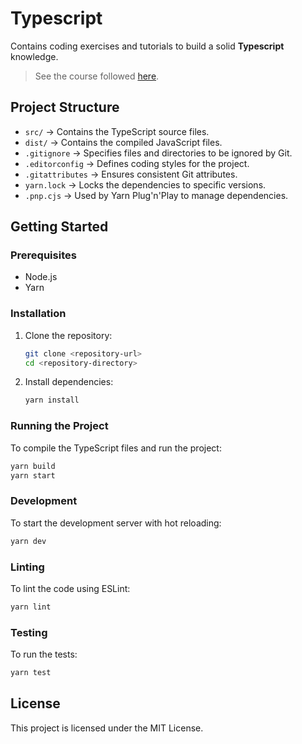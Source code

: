 # Typescript

Contains coding exercises and tutorials to build a solid **Typescript** knowledge.
> See the course followed [here](https://www.typescript-training.com).

## Project Structure

- `src/` → Contains the TypeScript source files.
- `dist/` → Contains the compiled JavaScript files.
- `.gitignore` → Specifies files and directories to be ignored by Git.
- `.editorconfig` → Defines coding styles for the project.
- `.gitattributes` → Ensures consistent Git attributes.
- `yarn.lock` → Locks the dependencies to specific versions.
- `.pnp.cjs` → Used by Yarn Plug'n'Play to manage dependencies.

## Getting Started

### Prerequisites

- Node.js
- Yarn

### Installation

1. Clone the repository:
   ```sh
   git clone <repository-url>
   cd <repository-directory>
   ```

2. Install dependencies:
   ```sh
   yarn install
   ```

### Running the Project

To compile the TypeScript files and run the project:
```sh
yarn build
yarn start
```

### Development

To start the development server with hot reloading:
```sh
yarn dev
```

### Linting

To lint the code using ESLint:
```sh
yarn lint
```

### Testing

To run the tests:
```sh
yarn test
```

## License

This project is licensed under the MIT License.
```
